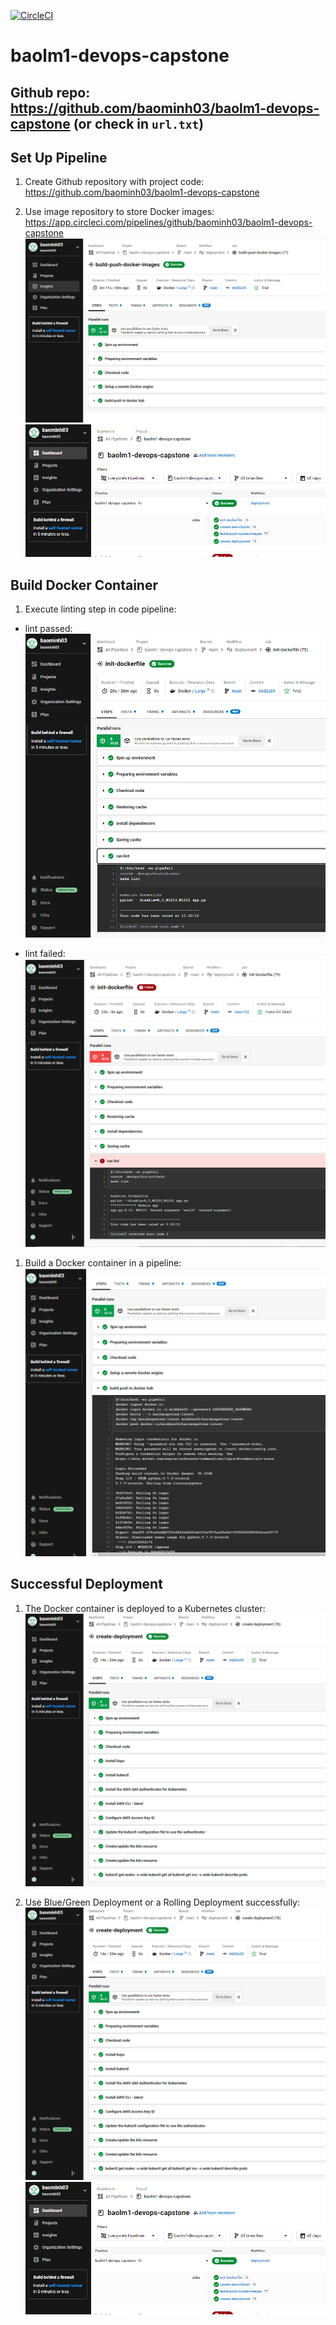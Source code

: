 [![CircleCI](https://dl.circleci.com/status-badge/img/gh/baominh03/baolm1-devops-capstone/tree/main.svg?style=svg)](https://dl.circleci.com/status-badge/redirect/gh/baominh03/baolm1-devops-capstone/tree/main)

# baolm1-devops-capstone

## Github repo: https://github.com/baominh03/baolm1-devops-capstone (or check in ```url.txt```)

## Set Up Pipeline

1. Create Github repository with project code: https://github.com/baominh03/baolm1-devops-capstone

2. Use image repository to store Docker images: https://app.circleci.com/pipelines/github/baominh03/baolm1-devops-capstone
![build-push-docker](images/build-push-docker.png)
![pipeline](images/circleci-pipeline.png)


## Build Docker Container

1. Execute linting step in code pipeline: 

* lint passed:
![lint](images/lint.png)

* lint failed:
![lint-failed](images/make-lint-failed.png)

1. Build a Docker container in a pipeline: 
![build-container](images/build-container.png)

## Successful Deployment  

1. The Docker container is deployed to a Kubernetes cluster: ![deployed-kubernetes-cluster](images/deployed-kubernetes-cluster.png)

2. Use Blue/Green Deployment or a Rolling Deployment successfully: 
![deployed-kubernetes-cluster](images/deployed-kubernetes-cluster.png)
![pipeline](images/circleci-pipeline.png)